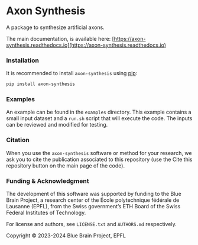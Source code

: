 # Axon Synthesis

A package to synthesize artificial axons.

The main documentation, is available here: [https://axon-synthesis.readthedocs.io](https://axon-synthesis.readthedocs.io)


### Installation

It is recommended to install ``axon-synthesis`` using [pip](https://pip.pypa.io/en/stable/):

```bash
pip install axon-synthesis
```


### Examples

An example can be found in the ``examples`` directory.
This example contains a small input dataset and a ``run.sh`` script that will execute the code.
The inputs can be reviewed and modified for testing.


### Citation

When you use the ``axon-synthesis`` software or method for your research, we ask you to cite the publication
associated to this repository (use the Cite this repository button on the main page of the code).


### Funding & Acknowledgment

The development of this software was supported by funding to the Blue Brain Project, a research
center of the École polytechnique fédérale de Lausanne (EPFL), from the Swiss government’s ETH
Board of the Swiss Federal Institutes of Technology.

For license and authors, see `LICENSE.txt` and `AUTHORS.md` respectively.

Copyright © 2023-2024 Blue Brain Project, EPFL
